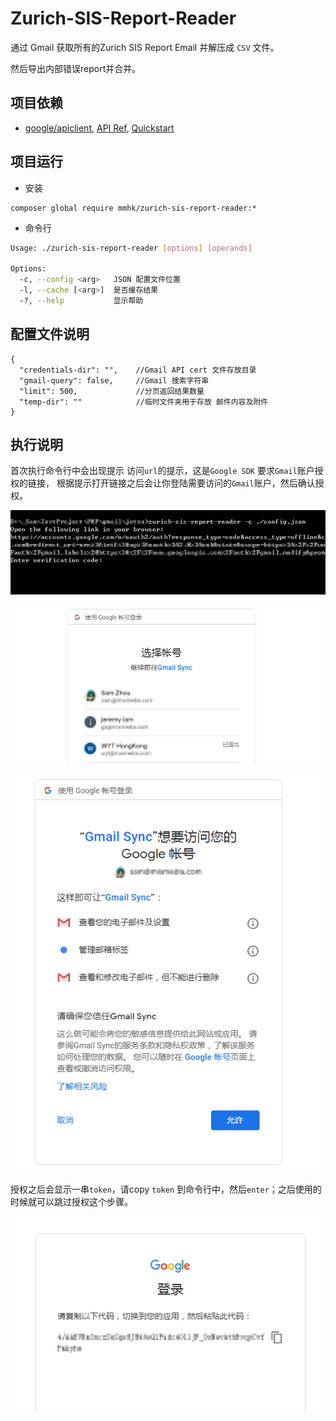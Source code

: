# Zurich-SIS-Report-Reader

通过 Gmail 获取所有的Zurich SIS Report Email 并解压成 `CSV` 文件。

然后导出内部错误report并合并。

## 项目依赖

- [google/apiclient](https://github.com/googleapis/google-api-php-client), [API Ref](https://developers.google.com/resources/api-libraries/documentation/gmail/v1/php/latest/), [Quickstart](https://developers.google.com/gmail/api/quickstart/php)

## 项目运行

- 安装
```
composer global require mmhk/zurich-sis-report-reader:*
```

- 命令行
```bash
Usage: ./zurich-sis-report-reader [options] [operands]

Options:
  -c, --config <arg>   JSON 配置文件位置
  -l, --cache [<arg>]  是否缓存结果
  -?, --help           显示帮助


```

## 配置文件说明

```JS
{
  "credentials-dir": "",    //Gmail API cert 文件存放目录
  "gmail-query": false,     //Gmail 搜索字符串
  "limit": 500,             //分页返回结果数量
  "temp-dir": ""            //临时文件夹用于存放 邮件内容及附件
}
```

## 执行说明

首次执行命令行中会出现提示 访问`url`的提示，这是`Google SDK` 要求`Gmail`账户授权的链接，
根据提示打开链接之后会让你登陆需要访问的`Gmail`账户，然后确认授权。

![cli-sample](doc/cli-sample.png)

![1551407896033](doc/cli-sample=02.png)

![1551407938270](doc/cli-sample-3.png)

授权之后会显示一串`token`，请copy `token` 到命令行中，然后`enter`；之后使用的时候就可以跳过授权这个步骤。

![1551407954917](doc/cli-sample-4.png)